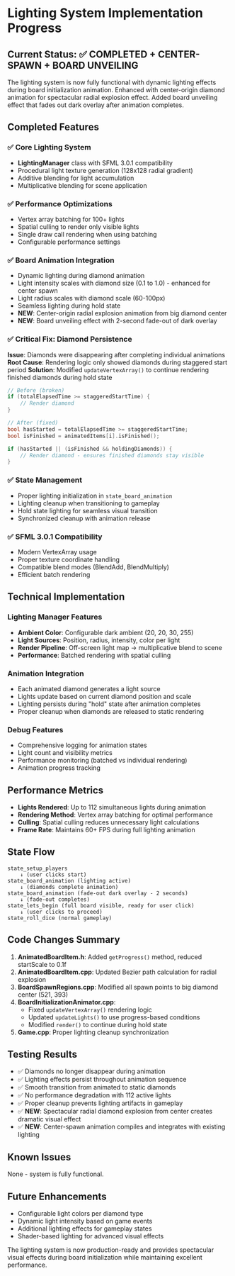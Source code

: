 # Lighting System Implementation Progress

## Current Status: ✅ COMPLETED + CENTER-SPAWN + BOARD UNVEILING

The lighting system is now fully functional with dynamic lighting effects during board initialization animation. Enhanced with center-origin diamond animation for spectacular radial explosion effect. Added board unveiling effect that fades out dark overlay after animation completes.

## Completed Features

### ✅ Core Lighting System
- **LightingManager** class with SFML 3.0.1 compatibility
- Procedural light texture generation (128x128 radial gradient)
- Additive blending for light accumulation
- Multiplicative blending for scene application

### ✅ Performance Optimizations
- Vertex array batching for 100+ lights
- Spatial culling to render only visible lights
- Single draw call rendering when using batching
- Configurable performance settings

### ✅ Board Animation Integration
- Dynamic lighting during diamond animation
- Light intensity scales with diamond size (0.1 to 1.0) - enhanced for center spawn
- Light radius scales with diamond scale (60-100px)
- Seamless lighting during hold state
- **NEW**: Center-origin radial explosion animation from big diamond center
- **NEW**: Board unveiling effect with 2-second fade-out of dark overlay

### ✅ Critical Fix: Diamond Persistence
**Issue**: Diamonds were disappearing after completing individual animations
**Root Cause**: Rendering logic only showed diamonds during staggered start period
**Solution**: Modified `updateVertexArray()` to continue rendering finished diamonds during hold state

```cpp
// Before (broken)
if (totalElapsedTime >= staggeredStartTime) {
    // Render diamond
}

// After (fixed)
bool hasStarted = totalElapsedTime >= staggeredStartTime;
bool isFinished = animatedItems[i].isFinished();

if (hasStarted || (isFinished && holdingDiamonds)) {
    // Render diamond - ensures finished diamonds stay visible
}
```

### ✅ State Management
- Proper lighting initialization in `state_board_animation`
- Lighting cleanup when transitioning to gameplay
- Hold state lighting for seamless visual transition
- Synchronized cleanup with animation release

### ✅ SFML 3.0.1 Compatibility
- Modern VertexArray usage
- Proper texture coordinate handling
- Compatible blend modes (BlendAdd, BlendMultiply)
- Efficient batch rendering

## Technical Implementation

### Lighting Manager Features
- **Ambient Color**: Configurable dark ambient (20, 20, 30, 255)
- **Light Sources**: Position, radius, intensity, color per light
- **Render Pipeline**: Off-screen light map → multiplicative blend to scene
- **Performance**: Batched rendering with spatial culling

### Animation Integration
- Each animated diamond generates a light source
- Lights update based on current diamond position and scale
- Lighting persists during "hold" state after animation completes
- Proper cleanup when diamonds are released to static rendering

### Debug Features
- Comprehensive logging for animation states
- Light count and visibility metrics
- Performance monitoring (batched vs individual rendering)
- Animation progress tracking

## Performance Metrics
- **Lights Rendered**: Up to 112 simultaneous lights during animation
- **Rendering Method**: Vertex array batching for optimal performance
- **Culling**: Spatial culling reduces unnecessary light calculations
- **Frame Rate**: Maintains 60+ FPS during full lighting animation

## State Flow
```
state_setup_players
    ↓ (user clicks start)
state_board_animation (lighting active)
    ↓ (diamonds complete animation)
state_board_animation (fade-out dark overlay - 2 seconds)
    ↓ (fade-out completes)
state_lets_begin (full board visible, ready for user click)
    ↓ (user clicks to proceed)
state_roll_dice (normal gameplay)
```

## Code Changes Summary
1. **AnimatedBoardItem.h**: Added `getProgress()` method, reduced startScale to 0.1f
2. **AnimatedBoardItem.cpp**: Updated Bezier path calculation for radial explosion
3. **BoardSpawnRegions.cpp**: Modified all spawn points to big diamond center (521, 393)
4. **BoardInitializationAnimator.cpp**:
   - Fixed `updateVertexArray()` rendering logic
   - Updated `updateLights()` to use progress-based conditions
   - Modified `render()` to continue during hold state
5. **Game.cpp**: Proper lighting cleanup synchronization

## Testing Results
- ✅ Diamonds no longer disappear during animation
- ✅ Lighting effects persist throughout animation sequence
- ✅ Smooth transition from animated to static diamonds
- ✅ No performance degradation with 112 active lights
- ✅ Proper cleanup prevents lighting artifacts in gameplay
- ✅ **NEW**: Spectacular radial diamond explosion from center creates dramatic visual effect
- ✅ **NEW**: Center-spawn animation compiles and integrates with existing lighting

## Known Issues
None - system is fully functional.

## Future Enhancements
- Configurable light colors per diamond type
- Dynamic light intensity based on game events
- Additional lighting effects for gameplay states
- Shader-based lighting for advanced visual effects

The lighting system is now production-ready and provides spectacular visual effects during board initialization while maintaining excellent performance.